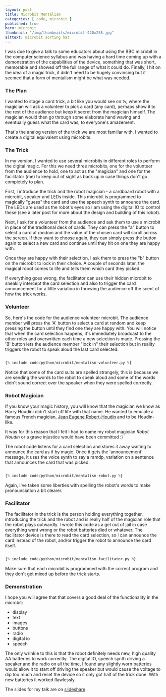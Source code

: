 ```yaml
---
layout: post
title: Microbit Mentalism
categories: [ code, microbit ]
published: true
hero: microbit
thumbnail: "/img/thumbnails/microbit-420x255.jpg"
alttext: microbit sorting hat
---
```


I was due to give a talk to some educators about using the BBC microbit in the computer science syllabus and was having a hard time coming up with a demonstration of the capabilities of the device, something that was short, memorable and showed off the full range of what it could do. Finally, I hit on the idea of a magic trick, it didn't need to be hugely convincing but it seemed that a form of mentalism might be what was needed.

### The Plan

I wanted to stage a card trick, a bit like you would see on tv, where the magician will ask a volunteer to pick a card (any card), perhaps show it to the rest of the audience but keep it secret from the magician himself. The magician would then go through some elaborate hand waving and eventually guess what the card was, to everyone's amazement.

That's the analog version of the trick we are most familiar with. I wanted to create a digital equivalent using microbits.

### The Trick

In my version, I wanted to use several microbits in different roles to perform the digital magic. For this we need three microbits, one for the volunteer from the audience to hold, one to act as the "magician" and one for the facilitator (me) to keep out of sight as back up in case things don't go completely to plan.

First, I introduce the trick and the robot magician - a cardboard robot with a microbit, speaker and LEDs inside. This microbit is programmed to magically "guess" the card and use the speech synth to announce the card. The LEDs are used as the robot's eyes so I am using the digital IO to control these (see a later post for more about the design and building of this robot).

Next, I ask for a volunteer from the audience and ask them to use a microbit in place of the traditional deck of cards. They can press the "a" button to select a card at random and the value of the chosen card will scroll across the screen. If they want to choose again, they can simply press the button again to select a new card and continue until they hit on one they are happy with.

Once they are happy with their selection, I ask them to press the "b" button on the microbit to lock in their choice. A couple of seconds later, the magical robot comes to life and tells them which card they picked.

If everything goes wrong, the facilitator can use their hidden microbit to sneakily intercept the card selection and also to trigger the card announcement for a little variation in throwing the audience off the scent of how the trick works.

### Volunteer

So, here's the code for the audience volunteer microbit. The audience member will press the 'A' button to select a card at random and keep pressing the button until they find one they 
are happy with. You will notice that when the card selection happens, it's immediately broadcast to the other roles and overwritten each time a new selection is made. Pressing the 'B' button lets the audience member "lock in" their selection but in reality triggers the robot to speak aloud the last card selected.

```python

{% include code/python/microbit/mentalism-volunteer.py %}

```

Notice that some of the card suits are spelled strangely, this is because we are sending the words to the robot to speak aloud and some of the words didn't sound correct over the speaker when they were spelled correctly.


### Robot Magician

If you know your magic history, you will know that the magician we know as Harry Houdini didn't start off life with that name. He wanted to emulate a famous French magician, <a href="https://en.wikipedia.org/wiki/Jean_Eug%C3%A8ne_Robert-Houdin">Jean Eugène Robert-Houdin</a> and to be Houdin-like.

It was for this reason that I felt I had to name my robot magician *Robot Houdin* or a grave injustice would have been committed :)

The robot code listens for a card selection and stores it away waiting to announce the card as if by magic. Once it gets the 'announcement' message, it uses the voice synth to say a ramdp, variation on a sentence that announces the card that was picked.

```python

{% include code/python/microbit/mentalism-robot.py %}

```

Again, I've taken some liberties with spelling the robot's words to make pronounciation a bit clearer. 


### Facilitator

The facilitator in the trick is the person holding everything together, introducing the trick and the robot and is really half of the magician role that the robot plays outwardly. I wrote this code as a get out of jail in case everything went wrong or the robot batteries died or whatever. The facilitator device is there to read the card selection, so I can announce the card instead of the robot, and/or trigger the robot to announce the card itself.

```python

{% include code/python/microbit/mentalism-facilitator.py %}

```

Make sure that each microbit is programmed with the correct program and they don't get mixed up before the trick starts. 


### Demonstration

I hope you will agree that that covers a good deal of the functionality in the microbit:

* display
* text
* images
* buttons
* radio
* digital io
* speech

The only wrinkle to this is that the robot definitely needs new, high quality AA batteries to work correctly. The digital IO, speech synth driving a speaker and the radio on all the time, I found any slightly worn batteries would allow it to start off driving the speaker but would cause the voltage to dip too much and reset the device so it only got half of the trick done. With new batteries it worked flawlessly.

The slides for my talk are on <a href="https://www.slideshare.net/deejaygraham/physical-computing-91152232">slideshare</a>.
